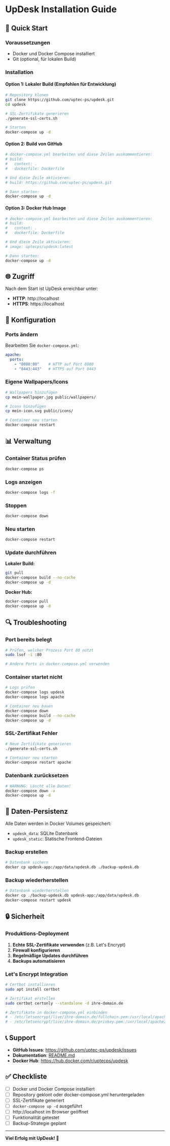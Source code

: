 # UpDesk Installation Guide

## 🚀 Quick Start

### Voraussetzungen
- Docker und Docker Compose installiert
- Git (optional, für lokalen Build)

### Installation

#### Option 1: Lokaler Build (Empfohlen für Entwicklung)

```bash
# Repository klonen
git clone https://github.com/uptec-ps/updesk.git
cd updesk

# SSL-Zertifikate generieren
./generate-ssl-certs.sh

# Starten
docker-compose up -d
```

#### Option 2: Build von GitHub

```bash
# docker-compose.yml bearbeiten und diese Zeilen auskommentieren:
# build:
#   context: .
#   dockerfile: Dockerfile

# Und diese Zeile aktivieren:
# build: https://github.com/uptec-ps/updesk.git

# Dann starten:
docker-compose up -d
```

#### Option 3: Docker Hub Image

```bash
# docker-compose.yml bearbeiten und diese Zeilen auskommentieren:
# build:
#   context: .
#   dockerfile: Dockerfile

# Und diese Zeile aktivieren:
# image: uptecps/updesk:latest

# Dann starten:
docker-compose up -d
```

## 🌐 Zugriff

Nach dem Start ist UpDesk erreichbar unter:
- **HTTP**: http://localhost
- **HTTPS**: https://localhost

## 🔧 Konfiguration

### Ports ändern

Bearbeiten Sie `docker-compose.yml`:

```yaml
apache:
  ports:
    - "8080:80"    # HTTP auf Port 8080
    - "8443:443"   # HTTPS auf Port 8443
```

### Eigene Wallpapers/Icons

```bash
# Wallpapers hinzufügen
cp mein-wallpaper.jpg public/wallpapers/

# Icons hinzufügen
cp mein-icon.svg public/icons/

# Container neu starten
docker-compose restart
```

## 📊 Verwaltung

### Container Status prüfen
```bash
docker-compose ps
```

### Logs anzeigen
```bash
docker-compose logs -f
```

### Stoppen
```bash
docker-compose down
```

### Neu starten
```bash
docker-compose restart
```

### Update durchführen

**Lokaler Build:**
```bash
git pull
docker-compose build --no-cache
docker-compose up -d
```

**Docker Hub:**
```bash
docker-compose pull
docker-compose up -d
```

## 🔍 Troubleshooting

### Port bereits belegt
```bash
# Prüfen, welcher Prozess Port 80 nutzt
sudo lsof -i :80

# Andere Ports in docker-compose.yml verwenden
```

### Container startet nicht
```bash
# Logs prüfen
docker-compose logs updesk
docker-compose logs apache

# Container neu bauen
docker-compose down
docker-compose build --no-cache
docker-compose up -d
```

### SSL-Zertifikat Fehler
```bash
# Neue Zertifikate generieren
./generate-ssl-certs.sh

# Container neu starten
docker-compose restart apache
```

### Datenbank zurücksetzen
```bash
# WARNUNG: Löscht alle Daten!
docker-compose down -v
docker-compose up -d
```

## 📁 Daten-Persistenz

Alle Daten werden in Docker Volumes gespeichert:
- `updesk_data`: SQLite Datenbank
- `updesk_static`: Statische Frontend-Dateien

### Backup erstellen
```bash
# Datenbank sichern
docker cp updesk-app:/app/data/updesk.db ./backup-updesk.db
```

### Backup wiederherstellen
```bash
# Datenbank wiederherstellen
docker cp ./backup-updesk.db updesk-app:/app/data/updesk.db
docker-compose restart updesk
```

## 🔒 Sicherheit

### Produktions-Deployment

1. **Echte SSL-Zertifikate verwenden** (z.B. Let's Encrypt)
2. **Firewall konfigurieren**
3. **Regelmäßige Updates durchführen**
4. **Backups automatisieren**

### Let's Encrypt Integration

```bash
# Certbot installieren
sudo apt install certbot

# Zertifikat erstellen
sudo certbot certonly --standalone -d ihre-domain.de

# Zertifikate in docker-compose.yml einbinden
# - /etc/letsencrypt/live/ihre-domain.de/fullchain.pem:/usr/local/apache2/ssl/cert.pem:ro
# - /etc/letsencrypt/live/ihre-domain.de/privkey.pem:/usr/local/apache2/ssl/key.pem:ro
```

## 📞 Support

- **GitHub Issues**: https://github.com/uptec-ps/updesk/issues
- **Dokumentation**: [README.md](README.md)
- **Docker Hub**: https://hub.docker.com/r/uptecps/updesk

## ✅ Checkliste

- [ ] Docker und Docker Compose installiert
- [ ] Repository geklont oder docker-compose.yml heruntergeladen
- [ ] SSL-Zertifikate generiert
- [ ] `docker-compose up -d` ausgeführt
- [ ] http://localhost im Browser geöffnet
- [ ] Funktionalität getestet
- [ ] Backup-Strategie geplant

---

**Viel Erfolg mit UpDesk! 🎉**